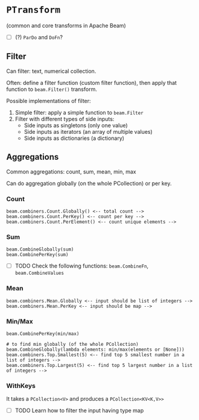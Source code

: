 # `PTransform`

(common and core transforms in Apache Beam)

- [ ] (?) `ParDo` and `DoFn`?

## Filter

Can filter: text, numerical collection.

Often: define a filter function (custom filter function), then apply that function to `beam.Filter()` transform.

Possible implementations of filter:

1. Simple filter: apply a simple function to `beam.Filter`
2. Filter with different types of side inputs:
    + Side inputs as singletons (only one value)
    + Side inputs as iterators (an array of multiple values)
    + Side inputs as dictionaries (a dictionary)


## Aggregations

Common aggregations: count, sum, mean, min, max

Can do aggregation globally (on the whole PCollection) or per key.

### Count

```
beam.combiners.Count.Globally() <-- total count -->
beam.combiners.Count.PerKey() <-- count per key -->
beam.combiners.Count.PerElement() <-- count unique elements -->
```

### Sum

```
beam.CombineGlobally(sum)
beam.CombinePerKey(sum)
```

- [ ] TODO Check the following functions: `beam.CombineFn`, `beam.CombineValues`

### Mean

```
beam.combiners.Mean.Globally <-- input should be list of integers -->
beam.combiners.Mean.PerKey <-- input should be map -->
```

### Min/Max

```
beam.CombinePerKey(min/max)

# to find min globally (of the whole PCollection)
beam.CombineGlobally(lambda elements: min/max(elements or [None]))
beam.combiners.Top.Smallest(5) <-- find top 5 smallest number in a list of integers -->
beam.combiners.Top.Largest(5) <-- find top 5 largest number in a list of integers -->
```

### WithKeys

It takes a `PCollection<V>` and produces a `PCollection<KV<K,V>>`

- [ ] TODO Learn how to filter the input having type map